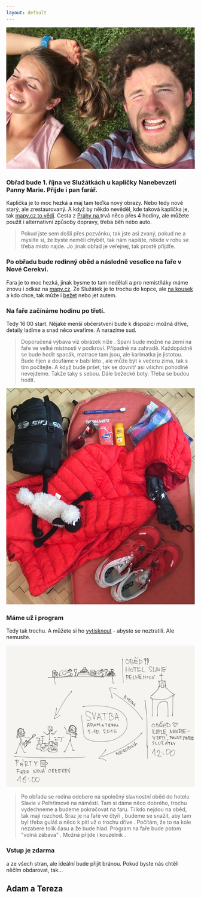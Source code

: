 ```yaml
---
layout: default
---
```

![](images/IMG_3115.JPG)

### Obřad bude 1. října ve Služátkách u kapličky Nanebevzetí Panny Marie. Přijde i pan farář.

Kaplička je to moc hezká a maj tam teďka nový obrazy. Nebo tedy nově starý, ale zrestaurovaný.
A když by někdo nevěděl, kde taková kaplička je, tak [mapy.cz to vědí](https://mapy.cz/s/YrsU).
Cesta z [Prahy na <i class="fa fa-bicycle" aria-hidden="true"></i>](https://www.strava.com/activities/338367643) trvá něco přes 4 hodiny, ale můžete použít i alternativní způsoby dopravy, třeba běh nebo auto.

>Pokud jste sem došli přes pozvánku, tak jste asi zvaný, pokud ne a myslíte si, že byste neměli chybět, tak nám napište, někde v rohu se třeba místo najde.
Jo jinak obřad je veřejnej, tak prostě přijdťe.

### Po obřadu bude rodinný oběd a následně veselice na faře v Nové Cerekvi.

Fara je to moc hezká, jinak bysme to tam nedělali a pro nemístňáky máme znovu i odkaz na [mapy.cz](https://mapy.cz/s/XNqa). Ze Služátek je to trochu do kopce, ale [na  <i class="fa fa-bicycle" aria-hidden="true"></i> kousek](https://www.strava.com/routes/6157429) a kdo chce, tak může i [bežet](https://www.strava.com/routes/6157429) nebo jet autem.

### Na faře začínáme hodinu po třetí.

Tedy 16:00 start. Nějaké menší občerstvení bude k dispozici možná dříve, detaily ladíme a snad něco uvaříme. A narazíme sud.

> Doporučená výbava viz obrázek níže <i class="fa fa-arrow-down" aria-hidden="true"></i>
. Spaní bude možné na zemi na faře ve velké místnosti v podkroví. Případně na zahradě. Každopádně se bude hodit spacák, matrace tam jsou, ale karimatka je jistotou. Bude říjen a doufáme v babí léto <i class="fa fa-spin fa-sun-o" aria-hidden="true"></i>
, ale může být k večeru zima, tak s tím počítejte. A když bude pršet, tak se dovnitř asi všichni pohodlně nevejdeme. Takže <i class="fa fa-umbrella" aria-hidden="true"></i>
 taky s sebou. Dále bežecké boty. Třeba se budou hodit. <i class="fa fa-smile-o" aria-hidden="true"></i>

![](images/IMG_3152.jpg)

### Máme už i program

Tedy tak trochu. A můžete si ho [vytisknout](images/IMG_0117.jpg) - abyste se neztratili. Ale nemusíte.

![](images/IMG_0117.jpg)

>Po obřadu se rodina odebere na společný slavnostní oběd <i class="fa fa-cutlery" aria-hidden="true"></i>
 do hotelu Slavie v Pelhřimově na náměstí. Tam si dáme něco dobrého, trochu vydechneme <i class="fa fa-coffee" aria-hidden="true"></i>
 a budeme pokračovat na faru.
Ti kdo nejdou na oběd, tak mají rozchod. Sraz je na faře ve čtyři <i class="fa fa-clock-o" aria-hidden="true"></i>
, budeme se snažit, aby tam byl třeba guláš a něco k pití už o trochu dříve <i class="fa fa-beer" aria-hidden="true"></i>
. Počítám, že to na kole nezabere tolik času a že bude hlad.
Program na faře bude potom "volná zábava" <i class="fa fa-music" aria-hidden="true"></i>
. Možná přijde i kouzelník <i class="fa fa-magic" aria-hidden="true"></i>
.

### Vstup je zdarma

a ze všech stran, ale ideální bude přijít bránou. Pokud byste nás chtěli něčím obdarovat, tak...







## Adam a Tereza
